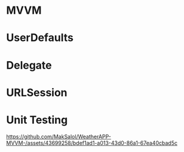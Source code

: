 # MVVM
# UserDefaults
# Delegate 
# URLSession
# Unit Testing
https://github.com/MakSalol/WeatherAPP-MVVM-/assets/43699258/bdef1ad1-a013-43d0-86a1-67ea40cbad5c


